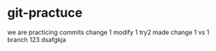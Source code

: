 # git-practuce
we  are practicing commits
change 1
modify 1
try2
made change 1 
vs 1
branch 123
dsafgkja
